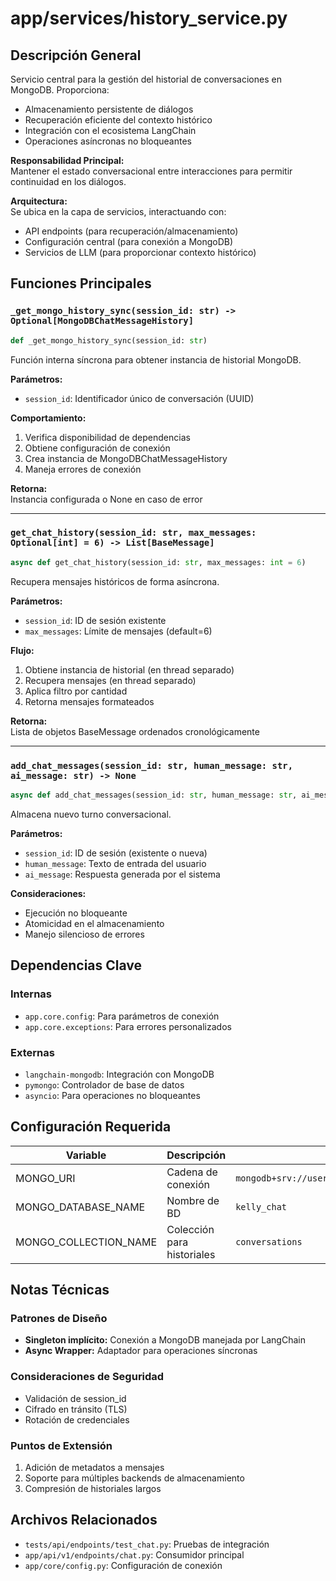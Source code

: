 # app/services/history_service.py

## Descripción General
Servicio central para la gestión del historial de conversaciones en MongoDB. Proporciona:

- Almacenamiento persistente de diálogos
- Recuperación eficiente del contexto histórico
- Integración con el ecosistema LangChain
- Operaciones asíncronas no bloqueantes

**Responsabilidad Principal:**  
Mantener el estado conversacional entre interacciones para permitir continuidad en los diálogos.

**Arquitectura:**  
Se ubica en la capa de servicios, interactuando con:
- API endpoints (para recuperación/almacenamiento)
- Configuración central (para conexión a MongoDB)
- Servicios de LLM (para proporcionar contexto histórico)

## Funciones Principales

### `_get_mongo_history_sync(session_id: str) -> Optional[MongoDBChatMessageHistory]`
```python
def _get_mongo_history_sync(session_id: str)
```
Función interna síncrona para obtener instancia de historial MongoDB.

**Parámetros:**
- `session_id`: Identificador único de conversación (UUID)

**Comportamiento:**
1. Verifica disponibilidad de dependencias
2. Obtiene configuración de conexión
3. Crea instancia de MongoDBChatMessageHistory
4. Maneja errores de conexión

**Retorna:**  
Instancia configurada o None en caso de error

---

### `get_chat_history(session_id: str, max_messages: Optional[int] = 6) -> List[BaseMessage]`
```python
async def get_chat_history(session_id: str, max_messages: int = 6)
```
Recupera mensajes históricos de forma asíncrona.

**Parámetros:**
- `session_id`: ID de sesión existente
- `max_messages`: Límite de mensajes (default=6)

**Flujo:**
1. Obtiene instancia de historial (en thread separado)
2. Recupera mensajes (en thread separado)
3. Aplica filtro por cantidad
4. Retorna mensajes formateados

**Retorna:**  
Lista de objetos BaseMessage ordenados cronológicamente

---

### `add_chat_messages(session_id: str, human_message: str, ai_message: str) -> None`
```python
async def add_chat_messages(session_id: str, human_message: str, ai_message: str)
```
Almacena nuevo turno conversacional.

**Parámetros:**
- `session_id`: ID de sesión (existente o nueva)
- `human_message`: Texto de entrada del usuario
- `ai_message`: Respuesta generada por el sistema

**Consideraciones:**
- Ejecución no bloqueante
- Atomicidad en el almacenamiento
- Manejo silencioso de errores

## Dependencias Clave

### Internas
- `app.core.config`: Para parámetros de conexión
- `app.core.exceptions`: Para errores personalizados

### Externas
- `langchain-mongodb`: Integración con MongoDB
- `pymongo`: Controlador de base de datos
- `asyncio`: Para operaciones no bloqueantes

## Configuración Requerida

| Variable | Descripción | Ejemplo |
|----------|-------------|---------|
| MONGO_URI | Cadena de conexión | `mongodb+srv://user:pass@cluster.mongodb.net/db` |
| MONGO_DATABASE_NAME | Nombre de BD | `kelly_chat` |
| MONGO_COLLECTION_NAME | Colección para historiales | `conversations` |

## Notas Técnicas

### Patrones de Diseño
- **Singleton implícito:** Conexión a MongoDB manejada por LangChain
- **Async Wrapper:** Adaptador para operaciones síncronas

### Consideraciones de Seguridad
- Validación de session_id
- Cifrado en tránsito (TLS)
- Rotación de credenciales

### Puntos de Extensión
1. Adición de metadatos a mensajes
2. Soporte para múltiples backends de almacenamiento
3. Compresión de historiales largos

## Archivos Relacionados
- `tests/api/endpoints/test_chat.py`: Pruebas de integración
- `app/api/v1/endpoints/chat.py`: Consumidor principal
- `app/core/config.py`: Configuración de conexión